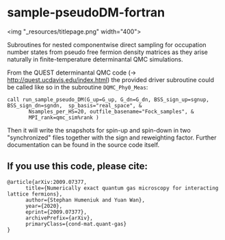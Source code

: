 # sample-pseudoDM-fortran

<img "_resources/titlepage.png" width="400">

Subroutines for nested componentwise direct sampling for occupation number states from pseudo free fermion density matrices 
as they arise naturally in finite-temperature determinantal QMC simulations.

From the QUEST determinantal QMC code (-> http://quest.ucdavis.edu/index.html) 
the provided driver subroutine could be called like 
so in the subroutine `DQMC_Phy0_Meas`:


    call run_sample_pseudo_DM(G_up=G_up, G_dn=G_dn, BSS_sign_up=sgnup, BSS_sign_dn=sgndn,  sp_basis="real_space", &
           Nsamples_per_HS=20, outfile_basename="Fock_samples", &
           MPI_rank=qmc_sim%rank )


Then it will write the snapshots for spin-up and spin-down in two "synchronized" files together
with the sign and reweighting factor. Further documentation can be found in the source code itself.

If you use this code, please cite:
----------------------------------
```
@article{arXiv:2009.07377,
      title={Numerically exact quantum gas microscopy for interacting lattice fermions}, 
      author={Stephan Humeniuk and Yuan Wan},
      year={2020},
      eprint={2009.07377},
      archivePrefix={arXiv},
      primaryClass={cond-mat.quant-gas}
}
```


